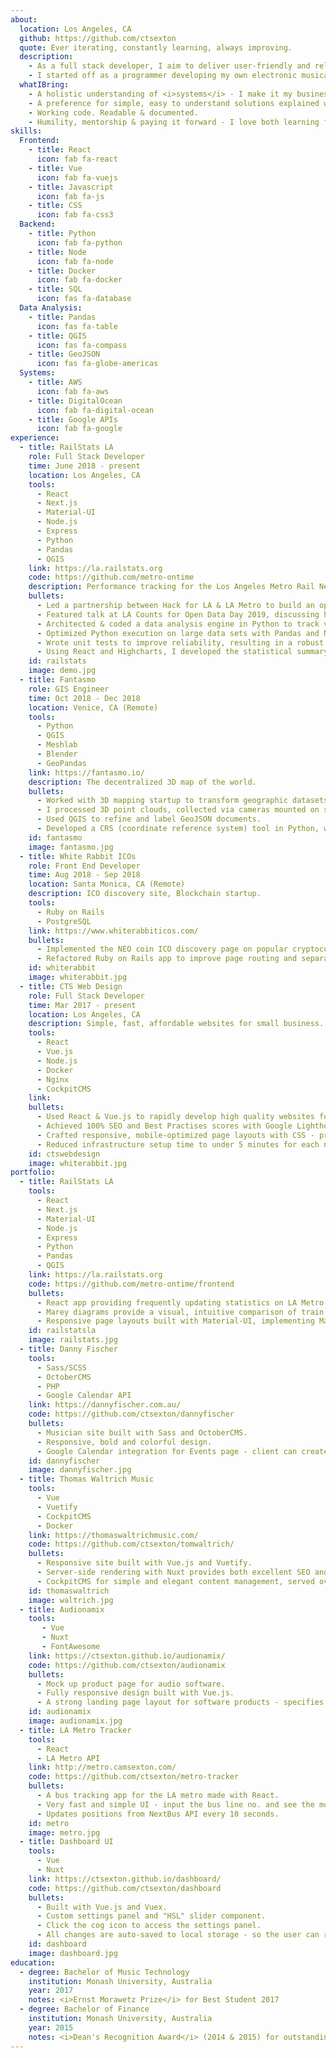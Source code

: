 ```yaml
---
about:
  location: Los Angeles, CA
  github: https://github.com/ctsexton
  quote: Ever iterating, constantly learning, always improving.
  description: 
    - As a full stack developer, I aim to deliver user-friendly and reliable software rapidly. I am a generalist with a wide range of experience using modern web development and data analysis tools. 
    - I started off as a programmer developing my own electronic musical instruments, and wrote a <a target="_blank" href="https://ctsexton.github.io/camsexton_thesis2017.pdf">thesis</a> on the interface design process. This knowledge translates well to building more general applications, so now I create solutions in a wide variety of contexts.
  whatIBring:
    - A holistic understanding of <i>systems</i> - I make it my business to know how the small details fit into the bigger picture.
    - A preference for simple, easy to understand solutions explained with no technical jargon.
    - Working code. Readable & documented.
    - Humility, mentorship & paying it forward - I love both learning from others and sharing what I have learned. I also worked for several years as a (music) teacher and have a healthy skepticism for expensive code bootcamps.
skills:
  Frontend:
    - title: React
      icon: fab fa-react
    - title: Vue
      icon: fab fa-vuejs
    - title: Javascript
      icon: fab fa-js
    - title: CSS
      icon: fab fa-css3
  Backend:
    - title: Python
      icon: fab fa-python
    - title: Node
      icon: fab fa-node
    - title: Docker
      icon: fab fa-docker
    - title: SQL
      icon: fas fa-database
  Data Analysis:
    - title: Pandas
      icon: fas fa-table
    - title: QGIS
      icon: fas fa-compass
    - title: GeoJSON
      icon: fas fa-globe-americas
  Systems:
    - title: AWS
      icon: fab fa-aws
    - title: DigitalOcean
      icon: fab fa-digital-ocean
    - title: Google APIs
      icon: fab fa-google
experience:
  - title: RailStats LA
    role: Full Stack Developer
    time: June 2018 - present
    location: Los Angeles, CA
    tools: 
      - React
      - Next.js
      - Material-UI
      - Node.js
      - Express
      - Python
      - Pandas
      - QGIS
    link: https://la.railstats.org
    code: https://github.com/metro-ontime
    description: Performance tracking for the Los Angeles Metro Rail Network.
    bullets: 
      - Led a partnership between Hack for LA & LA Metro to build an open-source on-time performance tool for the train network.
      - Featured talk at LA Counts for Open Data Day 2019, discussing how RailStats LA is built on public APIs.
      - Architected & coded a data analysis engine in Python to track vehicle locations over time and run automated statistical analyses continuously.
      - Optimized Python execution on large data sets with Pandas and Numpy libraries, achieving low computation times under tight resource contraints.
      - Wrote unit tests to improve reliability, resulting in a robust codebase that copes with challenging time and scheduling conditions.
      - Using React and Highcharts, I developed the statistical summary and Marey Diagram views for the front end site.
    id: railstats
    image: demo.jpg
  - title: Fantasmo
    role: GIS Engineer
    time: Oct 2018 - Dec 2018
    location: Venice, CA (Remote)
    tools: 
      - Python
      - QGIS
      - Meshlab
      - Blender
      - GeoPandas
    link: https://fantasmo.io/
    description: The decentralized 3D map of the world.
    bullets: 
      - Worked with 3D mapping startup to transform geographic datasets.
      - I processed 3D point clouds, collected via cameras mounted on scooters, to produce GeoJSON files outlining major geographic features (streets, sidewalks, construction zones) on a map.
      - Used QGIS to refine and label GeoJSON documents.
      - Developed a CRS (coordinate reference system) tool in Python, which converts Cartesian coordinates to spherical/global coordinates in order to project arbitrary shapes onto maps.
    id: fantasmo
    image: fantasmo.jpg
  - title: White Rabbit ICOs
    role: Front End Developer
    time: Aug 2018 - Sep 2018
    location: Santa Monica, CA (Remote)
    description: ICO discovery site, Blockchain startup.
    tools: 
      - Ruby on Rails
      - PostgreSQL
    link: https://www.whiterabbiticos.com/
    bullets: 
      - Implemented the NEO coin ICO discovery page on popular cryptocurrency ICO discovery/news site.
      - Refactored Ruby on Rails app to improve page routing and separate content from layout logic.
    id: whiterabbit
    image: whiterabbit.jpg
  - title: CTS Web Design
    role: Full Stack Developer
    time: Mar 2017 - present
    location: Los Angeles, CA
    description: Simple, fast, affordable websites for small business.
    tools: 
      - React
      - Vue.js
      - Node.js
      - Docker
      - Nginx
      - CockpitCMS
    link:
    bullets: 
      - Used React & Vue.js to rapidly develop high quality websites for small businesses.
      - Achieved 100% SEO and Best Practises scores with Google Lighthouse Website Audit tool.
      - Crafted responsive, mobile-optimized page layouts with CSS - producing simple and <i>content-focused</i> designs.
      - Reduced infrastructure setup time to under 5 minutes for each new website with Docker and CockpitCMS as a RESTful API to serve content.
    id: ctswebdesign
    image: whiterabbit.jpg
portfolio:
  - title: RailStats LA
    tools: 
      - React
      - Next.js
      - Material-UI
      - Node.js
      - Express
      - Python
      - Pandas
      - QGIS
    link: https://la.railstats.org
    code: https://github.com/metro-ontime/frontend
    bullets: 
      - React app providing frequently updating statistics on LA Metro rail on-time performance.
      - Marey diagrams provide a visual, intuitive comparison of train journeys with the schedule over time.
      - Responsive page layouts built with Material-UI, implementing Material Design best practices for mobile-first web applications.
    id: railstatsla
    image: railstats.jpg
  - title: Danny Fischer
    tools: 
      - Sass/SCSS
      - OctoberCMS 
      - PHP
      - Google Calendar API
    link: https://dannyfischer.com.au/
    code: https://github.com/ctsexton/dannyfischer
    bullets: 
      - Musician site built with Sass and OctoberCMS.
      - Responsive, bold and colorful design.
      - Google Calendar integration for Events page - client can create/update/delete events directly from the Google Calendar app.
    id: dannyfischer
    image: dannyfischer.jpg
  - title: Thomas Waltrich Music 
    tools: 
      - Vue
      - Vuetify
      - CockpitCMS
      - Docker
    link: https://thomaswaltrichmusic.com/
    code: https://github.com/ctsexton/tomwaltrich/
    bullets: 
      - Responsive site built with Vue.js and Vuetify.
      - Server-side rendering with Nuxt provides both excellent SEO and fast client-side loading.
      - CockpitCMS for simple and elegant content management, served over an API.
    id: thomaswaltrich
    image: waltrich.jpg
  - title: Audionamix
    tools: 
       - Vue 
       - Nuxt 
       - FontAwesome
    link: https://ctsexton.github.io/audionamix/
    code: https://github.com/ctsexton/audionamix
    bullets: 
      - Mock up product page for audio software. 
      - Fully responsive design built with Vue.js. 
      - A strong landing page layout for software products - specifies major software features and system requirements.
    id: audionamix
    image: audionamix.jpg
  - title: LA Metro Tracker
    tools: 
      - React
      - LA Metro API
    link: http://metro.camsexton.com/
    code: https://github.com/ctsexton/metro-tracker
    bullets: 
      - A bus tracking app for the LA metro made with React. 
      - Very fast and simple UI - input the bus line no. and see the most recent known positions of all buses on that line displayed on a map. 
      - Updates positions from NextBus API every 10 seconds.
    id: metro
    image: metro.jpg
  - title: Dashboard UI
    tools: 
      - Vue 
      - Nuxt
    link: https://ctsexton.github.io/dashboard/
    code: https://github.com/ctsexton/dashboard
    bullets: 
      - Built with Vue.js and Vuex. 
      - Custom settings panel and "HSL" slider component.
      - Click the cog icon to access the settings panel. 
      - All changes are auto-saved to local storage - so the user can reload the page or even restart their browser and keep their settings... without requiring a sign-up process. Neat!
    id: dashboard
    image: dashboard.jpg
education:
  - degree: Bachelor of Music Technology
    institution: Monash University, Australia
    year: 2017
    notes: <i>Ernst Morawetz Prize</i> for Best Student 2017
  - degree: Bachelor of Finance
    institution: Monash University, Australia
    year: 2015
    notes: <i>Dean's Recognition Award</i> (2014 & 2015) for outstanding academic results
---
```


